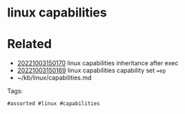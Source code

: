 # linux capabilities

# Related

- [20221003150170](/zet/20221003150170/README.md) linux capabilities inheritance after exec
- [20221003150169](/zet/20221003150169/README.md) linux capabilities capability set `=ep`
- ~/kb/linux/capabilities.md

Tags:

    #assorted #linux #capabilities
